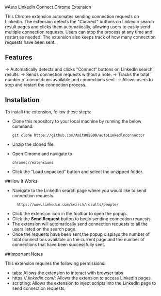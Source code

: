 #Auto Linkedln Connect Chrome Extension

This Chrome extension automates sending connection requests on LinkedIn. The extension detects the "Connect" buttons on LinkedIn search result pages and clicks them automatically, allowing users to easily send multiple connection requests. Users can stop the process at any time and restart as needed. The extension also keeps track of how many connection requests have been sent.

## Features

-> Automatically detects and clicks "Connect" buttons on LinkedIn search results.
-> Sends connection requests without a note.
-> Tracks the total number of connections available and connections sent.
-> Allows users to stop and restart the connection process.

## Installation

To install the extension, follow these steps:

- Clone this repository to your local machine by running the below command:

  ```
  git clone https://github.com/Amit082000/autoLinkedlnconnector
  ```

- Unzip the cloned file.
- Open Chrome and navigate to
  ```
  chrome://extensions
  ```
- Click the "Load unpacked" button and select the unzipped folder.

##How It Works

- Navigate to the LinkedIn search page where you would like to send connection requests.
  ```
    https://www.linkedin.com/search/results/people/
  ```
- Click the extension icon in the toolbar to open the popup.
- Click the **Send Request** button to begin sending connection requests.
- The extension will automatically send connection requests to all the users listed on the search page.
- Once the requests have been sent,the popup displays the number of total connections available on the current page and the number of connections that have been successfully sent.

##Important Notes

This extension requires the following permissions:

- tabs: Allows the extension to interact with browser tabs.
- https://_.linkedin.com/_: Allows the extension to access LinkedIn pages.
- scripting: Allows the extension to inject scripts into the LinkedIn page to send connection requests.


